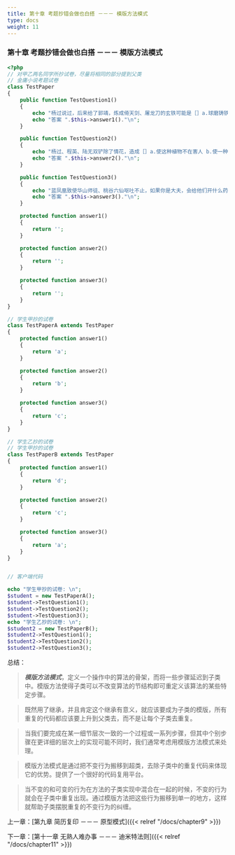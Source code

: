 ```yaml
---
title: 第十章 考题抄错会做也白搭 －－－ 模版方法模式
type: docs
weight: 11
---
```


### 第十章 考题抄错会做也白搭 －－－ 模版方法模式
```php
<?php 
// 对甲乙两名同学所抄试卷，尽量将相同的部分提到父类
// 金庸小说考题试卷
class TestPaper
{
    public function TestQuestion1()
    {
        echo "杨过说过，后来给了郭靖，炼成倚天剑、屠龙刀的玄铁可能是［］a.球磨铸铁 b.马口铁 c.高速合金钢 d.碳素纤维 \n";
        echo "答案 ".$this->answer1()."\n";
    }

    public function TestQuestion2()
    {
        echo "杨过、程英、陆无双铲除了情花，造成［］a.使这种植物不在害人 b.使一种珍惜物种灭绝 c.破坏了那个生态圈的生态平衡 d.造成该地区沙漠化 \n";
        echo "答案 ".$this->answer2()."\n";
    }

    public function TestQuestion3()
    {
        echo "蓝凤凰致使华山师徒、桃谷六仙呕吐不止，如果你是大夫，会给他们开什么药［］a.阿司匹林 b.牛黄解毒片 c.氟哌酸 d.让他们喝大量的生牛奶 e.以上全不对 \n";
        echo "答案 ".$this->answer3()."\n";
    }

    protected function answer1()
    {
        return '';
    }

    protected function answer2()
    {
        return '';
    }

    protected function answer3()
    {
        return '';
    }
}

// 学生甲抄的试卷
class TestPaperA extends TestPaper
{
    protected function answer1()
    {
        return 'a';
    }

    protected function answer2()
    {
        return 'b';
    }

    protected function answer3()
    {
        return 'c';
    } 
}

// 学生乙抄的试卷
// 学生甲抄的试卷
class TestPaperB extends TestPaper
{
    protected function answer1()
    {
        return 'd';
    }

    protected function answer2()
    {
        return 'c';
    }

    protected function answer3()
    {
        return 'a';
    } 
}


// 客户端代码

echo "学生甲抄的试卷: \n";
$student = new TestPaperA();
$student->TestQuestion1();
$student->TestQuestion2();
$student->TestQuestion3();
echo "学生乙抄的试卷: \n";
$student2 = new TestPaperB();
$student2->TestQuestion1();
$student2->TestQuestion2();
$student2->TestQuestion3();
```

总结：

> ***模版方法模式***，定义一个操作中的算法的骨架，而将一些步骤延迟到子类中。模版方法使得子类可以不改变算法的节结构即可重定义该算法的某些特定步骤。

> 既然用了继承，并且肯定这个继承有意义，就应该要成为子类的模版，所有重复的代码都应该要上升到父类去，而不是让每个子类去重复。

> 当我们要完成在某一细节层次一致的一个过程或一系列步骤，但其中个别步骤在更详细的层次上的实现可能不同时，我们通常考虑用模版方法模式来处理。

> 模版方法模式是通过把不变行为搬移到超类，去除子类中的重复代码来体现它的优势。提供了一个很好的代码复用平台。

> 当不变的和可变的行为在方法的子类实现中混合在一起的时候，不变的行为就会在子类中重复出现。通过模版方法把这些行为搬移到单一的地方，这样就帮助子类摆脱重复的不变行为的纠缠。

上一章：[第九章 简历复印 －－－ 原型模式]({{< relref "/docs/chapter9" >}})

下一章：[第十一章 无熟人难办事 －－－ 迪米特法则]({{< relref "/docs/chapter11" >}})